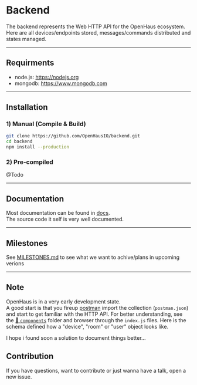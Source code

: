 # Backend
The backend represents the Web HTTP API for the OpenHaus ecosystem.
Here are all devices/endpoints stored, messages/commands distributed and states managed.

---

## Requirments
- node.js: https://nodejs.org
- mongodb: https://www.mongodb.com

---

## Installation

### 1) Manual (Compile & Build)

```sh
git clone https://github.com/OpenHausIO/backend.git
cd backend
npm install --production
```

### 2) Pre-compiled 
@Todo

---

## Documentation
Most documentation can be found in [docs](./docs).<br />
The source code it self is very well documented.

---

## Milestones
See [MILESTONES.md](./MILESTONES.md) to see what we want to achive/plans in upcoming verions

---

## Note
OpenHaus is in a very early development state.<br />
A good start is that you fireup [postman](https://www.postman.com/) import the collection (`postman.json`) and start to get familiar with the HTTP API. For better understanding, see the [📁 `components`](./components) folder and browser through the `index.js` files. Here is the schema defined how a "device", "room" or "user" object looks like.

I hope i found soon a solution to document things better...

## Contribution
If you have questions, want to contribute or just wanna have a talk, open a new issue.